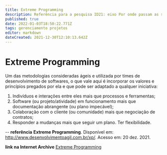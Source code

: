 ```yaml
---
title: Extreme Programming
description: Referência para a pesquisa ID21: eixo Por onde passam as soluções.
published: true
date: 2022-01-03T18:50:22.771Z
tags: gerenciamento projetos
editor: markdown
dateCreated: 2021-12-30T12:10:13.642Z
---
```


# Extreme Programming
Um das metodologias consideradas ágeis e utilizada por times de desenvolvimento de softwares, o que vale aqui é incorporar os valores e princípios pregados por ela e que pode ser adaptado a qualquer iniciativa: 

1. Indivíduos e interações entre eles mais que processos e ferramentas;
2. Software (ou projeto/atividade) em funcionamento mais que documentação abrangente (ou plano impecável);
3. Colaboração com o cliente (ou comunidade) mais que negociação de contratos;
4. Responder a mudanças mais que seguir um plano. Ter flexibilidade.

--
**referência**
**Extreme Programming**. Disponível em: http://www.desenvolvimentoagil.com.br/xp/. Acesso em: 20 dez. 2021.

**link na Internet Archive**
[Extreme Programming](https://web.archive.org/web/20220103184011/http://www.desenvolvimentoagil.com.br/xp/)